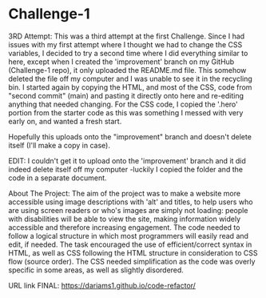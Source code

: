 # Challenge-1

3RD Attempt:
This was a third attempt at the first Challenge. Since I had issues with my first attempt where I thought we had to change the CSS variables, I decided to try a second time where I did everything similar to here, except when I created the 'improvement' branch on my GitHub (Challenge-1 repo), it only uploaded the README.md file. This somehow deleted the file off my computer and I was unable to see it in the recycling bin.
I started again by copying the HTML, and most of the CSS, code from "second commit" (main) and pasting it directly onto here and re-editing anything that needed changing.
For the CSS code, I copied the '.hero' portion from the starter code as this was something I messed with very early on, and wanted a fresh start.

Hopefully this uploads onto the "improvement" branch and doesn't delete itself (I'll make a copy in case).

EDIT: I couldn't get it to upload onto the 'improvement' branch and it did indeed delete itself off my computer -luckily I copied the folder and the code in a separate document.

About The Project:
The aim of the project was to make a website more accessible using image descriptions with 'alt' and titles, to help users who are using screen readers or who's images are simply not loading: people with disabilities will be able to view the site, making information widely accessible and therefore increasing engagement. 
The code needed to follow a logical structure in which most programmers will easily read and edit, if needed. The task encouraged the use of efficient/correct syntax in HTML, as well as CSS following the HTML structure in consideration to CSS flow (source order). The CSS needed simplification as the code was overly specific in some areas, as well as slightly disordered.

URL link FINAL: https://dariams1.github.io/code-refactor/